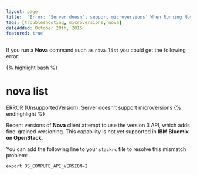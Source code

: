```yaml
---
layout: page
title:  "Error: 'Server doesn't support microversions' When Running Nova Commands"
tags: [troubleshooting, microversions, nova]
dateAdded: October 20th, 2015
featured: true
---
```


If you run a **Nova** command such as `nova list` you could get the following error:

{% highlight bash %}
# nova list
ERROR (UnsupportedVersion): Server doesn't support microversions
{% endhighlight %}

Recent versions of **Nova** client attempt to use the version 3 API, which adds fine-grained versioning.  This capability is not yet supported in **IBM Bluemix on OpenStack**.

You can add the following line to your `stackrc` file to resolve this mismatch problem:

`export OS_COMPUTE_API_VERSION=2`
